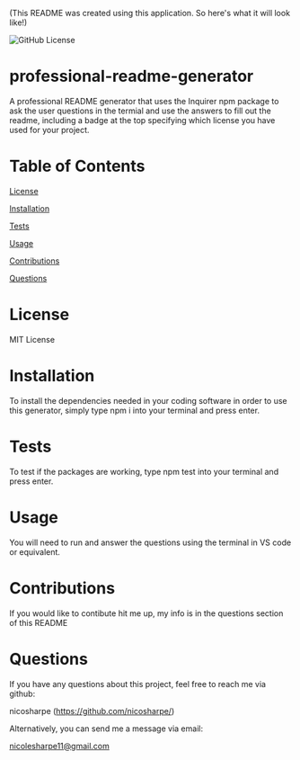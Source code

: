 (This README was created using this application. So here's what it will look like!)



![GitHub License](https://img.shields.io/github/license/nicosharpe/professional-readme-generator)

  # professional-readme-generator
  
  A professional README generator that uses the Inquirer npm package to ask the user questions in the termial and use the answers to fill out the readme, including a badge at the top specifying which license you have used for your project.

  # Table of Contents
  
  [License](https://github.com/nicosharpe/professional-readme-generator?tab=readme-ov-file#license)

  [Installation](https://github.com/nicosharpe/professional-readme-generator?tab=readme-ov-file#installation)

  [Tests](https://github.com/nicosharpe/professional-readme-generator?tab=readme-ov-file#tests)

  [Usage](https://github.com/nicosharpe/professional-readme-generator?tab=readme-ov-file#usage)

  [Contributions](https://github.com/nicosharpe/professional-readme-generator?tab=readme-ov-file#contributions)

  [Questions](https://github.com/nicosharpe/professional-readme-generator?tab=readme-ov-file#questions)


  # License

  MIT License


  # Installation

  To install the dependencies needed in your coding software in order to use this generator, simply type npm i into your terminal and press enter.


  # Tests

  To test if the packages are working, type npm test into your terminal and press enter.


  # Usage

  You will need to run and answer the questions using the terminal in VS code or equivalent.


  # Contributions

  If you would like to contibute hit me up, my info is in the questions section of this README


  # Questions

  If you have any questions about this project, feel free to reach me via github:
  
  nicosharpe (https://github.com/nicosharpe/)

  Alternatively, you can send me a message via email:

  nicolesharpe11@gmail.com
  
  
